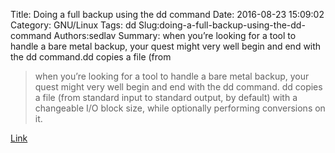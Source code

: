 Title: Doing a full backup using the dd command
Date: 2016-08-23 15:09:02
Category: GNU/Linux
Tags: dd
Slug:doing-a-full-backup-using-the-dd-command
Authors:sedlav
Summary: when you’re looking for a tool to handle a bare metal backup, your quest might very well begin and end with the dd command.dd copies a file (from

> when you’re looking for a tool to handle a bare metal backup, your quest might very well begin and end with the dd command.
dd copies a file (from standard input to standard output, by default) with a changeable I/O block size, while optionally performing
conversions on it.

[Link](https://www.linux.com/learn/full-metal-backup-using-dd-command)
